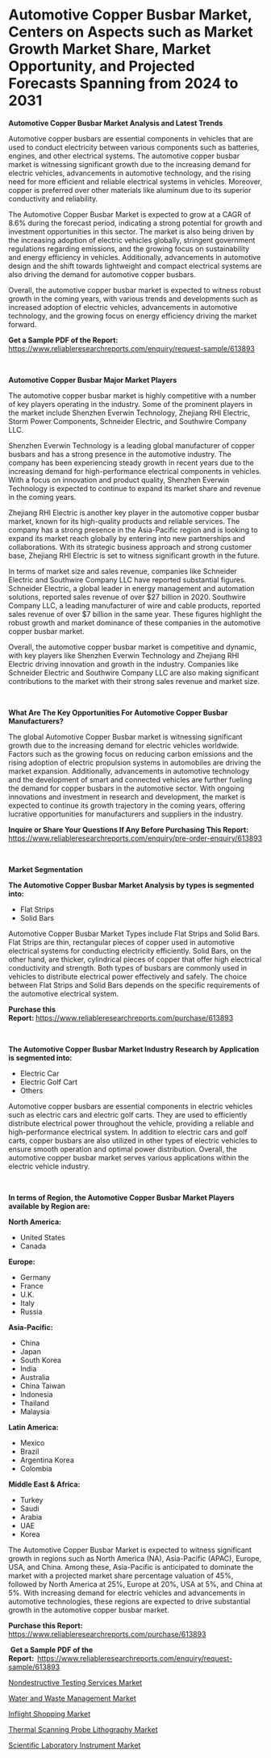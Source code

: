 <p><h1>Automotive Copper Busbar Market, Centers on Aspects such as Market Growth Market Share, Market Opportunity, and Projected Forecasts Spanning from 2024 to 2031</h1></p><p><strong>Automotive Copper Busbar Market Analysis and Latest Trends</strong></p>
<p><p>Automotive copper busbars are essential components in vehicles that are used to conduct electricity between various components such as batteries, engines, and other electrical systems. The automotive copper busbar market is witnessing significant growth due to the increasing demand for electric vehicles, advancements in automotive technology, and the rising need for more efficient and reliable electrical systems in vehicles. Moreover, copper is preferred over other materials like aluminum due to its superior conductivity and reliability.</p><p>The Automotive Copper Busbar Market is expected to grow at a CAGR of 8.6% during the forecast period, indicating a strong potential for growth and investment opportunities in this sector. The market is also being driven by the increasing adoption of electric vehicles globally, stringent government regulations regarding emissions, and the growing focus on sustainability and energy efficiency in vehicles. Additionally, advancements in automotive design and the shift towards lightweight and compact electrical systems are also driving the demand for automotive copper busbars.</p><p>Overall, the automotive copper busbar market is expected to witness robust growth in the coming years, with various trends and developments such as increased adoption of electric vehicles, advancements in automotive technology, and the growing focus on energy efficiency driving the market forward.</p></p>
<p><strong>Get a Sample PDF of the Report:&nbsp;</strong> <a href="https://www.reliableresearchreports.com/enquiry/request-sample/613893">https://www.reliableresearchreports.com/enquiry/request-sample/613893</a></p>
<p>&nbsp;</p>
<p><strong>Automotive Copper Busbar Major Market Players</strong></p>
<p><p>The automotive copper busbar market is highly competitive with a number of key players operating in the industry. Some of the prominent players in the market include Shenzhen Everwin Technology, Zhejiang RHI Electric, Storm Power Components, Schneider Electric, and Southwire Company LLC.</p><p>Shenzhen Everwin Technology is a leading global manufacturer of copper busbars and has a strong presence in the automotive industry. The company has been experiencing steady growth in recent years due to the increasing demand for high-performance electrical components in vehicles. With a focus on innovation and product quality, Shenzhen Everwin Technology is expected to continue to expand its market share and revenue in the coming years.</p><p>Zhejiang RHI Electric is another key player in the automotive copper busbar market, known for its high-quality products and reliable services. The company has a strong presence in the Asia-Pacific region and is looking to expand its market reach globally by entering into new partnerships and collaborations. With its strategic business approach and strong customer base, Zhejiang RHI Electric is set to witness significant growth in the future.</p><p>In terms of market size and sales revenue, companies like Schneider Electric and Southwire Company LLC have reported substantial figures. Schneider Electric, a global leader in energy management and automation solutions, reported sales revenue of over $27 billion in 2020. Southwire Company LLC, a leading manufacturer of wire and cable products, reported sales revenue of over $7 billion in the same year. These figures highlight the robust growth and market dominance of these companies in the automotive copper busbar market.</p><p>Overall, the automotive copper busbar market is competitive and dynamic, with key players like Shenzhen Everwin Technology and Zhejiang RHI Electric driving innovation and growth in the industry. Companies like Schneider Electric and Southwire Company LLC are also making significant contributions to the market with their strong sales revenue and market size.</p></p>
<p>&nbsp;</p>
<p><strong>What Are The Key Opportunities For Automotive Copper Busbar Manufacturers?</strong></p>
<p><p>The global Automotive Copper Busbar market is witnessing significant growth due to the increasing demand for electric vehicles worldwide. Factors such as the growing focus on reducing carbon emissions and the rising adoption of electric propulsion systems in automobiles are driving the market expansion. Additionally, advancements in automotive technology and the development of smart and connected vehicles are further fueling the demand for copper busbars in the automotive sector. With ongoing innovations and investment in research and development, the market is expected to continue its growth trajectory in the coming years, offering lucrative opportunities for manufacturers and suppliers in the industry.</p></p>
<p><strong>Inquire or Share Your Questions If Any Before Purchasing This Report:</strong> <a href="https://www.reliableresearchreports.com/enquiry/pre-order-enquiry/613893">https://www.reliableresearchreports.com/enquiry/pre-order-enquiry/613893</a></p>
<p>&nbsp;</p>
<p><strong>Market Segmentation</strong></p>
<p><strong>The Automotive Copper Busbar Market Analysis by types is segmented into:</strong></p>
<p><ul><li>Flat Strips</li><li>Solid Bars</li></ul></p>
<p><p>Automotive Copper Busbar Market Types include Flat Strips and Solid Bars. Flat Strips are thin, rectangular pieces of copper used in automotive electrical systems for conducting electricity efficiently. Solid Bars, on the other hand, are thicker, cylindrical pieces of copper that offer high electrical conductivity and strength. Both types of busbars are commonly used in vehicles to distribute electrical power effectively and safely. The choice between Flat Strips and Solid Bars depends on the specific requirements of the automotive electrical system.</p></p>
<p><strong>Purchase this Report:&nbsp;</strong><a href="https://www.reliableresearchreports.com/purchase/613893">https://www.reliableresearchreports.com/purchase/613893</a></p>
<p>&nbsp;</p>
<p><strong>The Automotive Copper Busbar Market Industry Research by Application is segmented into:</strong></p>
<p><ul><li>Electric Car</li><li>Electric Golf Cart</li><li>Others</li></ul></p>
<p><p>Automotive copper busbars are essential components in electric vehicles such as electric cars and electric golf carts. They are used to efficiently distribute electrical power throughout the vehicle, providing a reliable and high-performance electrical system. In addition to electric cars and golf carts, copper busbars are also utilized in other types of electric vehicles to ensure smooth operation and optimal power distribution. Overall, the automotive copper busbar market serves various applications within the electric vehicle industry.</p></p>
<p>&nbsp;</p>
<p><strong>In terms of Region, the Automotive Copper Busbar Market Players available by Region are:</strong></p>
<p>
    <p> <strong> North America: </strong>
        <ul>
            <li>United States</li>
            <li>Canada</li>
        </ul>
        </p> 
    <p> <strong> Europe: </strong>
        <ul>
            <li>Germany</li>
            <li>France</li>
            <li>U.K.</li>
            <li>Italy</li>
            <li>Russia</li>
        </ul>
        </p> 
    <p> <strong> Asia-Pacific: </strong>
        <ul>
            <li>China</li>
            <li>Japan</li>
            <li>South Korea</li>
            <li>India</li>
            <li>Australia</li>
            <li>China Taiwan</li>
            <li>Indonesia</li>
            <li>Thailand</li>
            <li>Malaysia</li>
        </ul>
        </p> 
    <p> <strong> Latin America: </strong>
        <ul>
            <li>Mexico</li>
            <li>Brazil</li>
            <li>Argentina Korea</li>
            <li>Colombia</li>
        </ul>
        </p> 
    <p> <strong> Middle East & Africa: </strong>
        <ul>
            <li>Turkey</li>
            <li>Saudi</li>
            <li>Arabia</li>
            <li>UAE</li>
            <li>Korea</li>
        </ul>
    </p>
    </p>
<p><p>The Automotive Copper Busbar Market is expected to witness significant growth in regions such as North America (NA), Asia-Pacific (APAC), Europe, USA, and China. Among these, Asia-Pacific is anticipated to dominate the market with a projected market share percentage valuation of 45%, followed by North America at 25%, Europe at 20%, USA at 5%, and China at 5%. With increasing demand for electric vehicles and advancements in automotive technologies, these regions are expected to drive substantial growth in the automotive copper busbar market.</p></p>
<p><strong>Purchase this Report: </strong><a href="https://www.reliableresearchreports.com/purchase/613893">https://www.reliableresearchreports.com/purchase/613893</a></p>
<p>&nbsp;<strong>Get a Sample PDF of the Report:&nbsp;&nbsp;</strong><a href="https://www.reliableresearchreports.com/enquiry/request-sample/613893">https://www.reliableresearchreports.com/enquiry/request-sample/613893</a></p>
<p><strong></strong></p>
<p><p><a href="https://medium.com/@murraykoepp786/nondestructive-testing-services-market-insights-into-market-cagr-market-trends-and-growth-af38a415fb9b">Nondestructive Testing Services Market</a></p><p><a href="https://medium.com/@murraykoepp786/water-and-waste-management-market-analysis-and-sze-forecasted-for-period-from-2024-to-2031-b0254c72455e">Water and Waste Management Market</a></p><p><a href="https://medium.com/@adahhagenes4545/inflight-shopping-nbsp-market-focuses-on-market-share-size-and-projected-forecast-till-2031-f4003de1da0f">Inflight Shopping Market</a></p><p><a href="https://medium.com/@adahhagenes4545/thermal-scanning-probe-lithography-market-competitive-analysis-market-trends-and-forecast-to-2031-dc85ae18f8f4">Thermal Scanning Probe Lithography Market</a></p><p><a href="https://medium.com/@murraykoepp786/scientific-laboratory-instrument-market-exploring-market-share-market-trends-and-future-growth-f8f86f7a6de1">Scientific Laboratory Instrument Market</a></p></p>